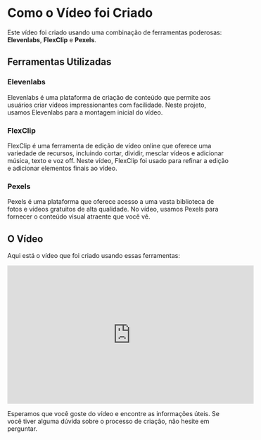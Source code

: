 # Como o Vídeo foi Criado

Este vídeo foi criado usando uma combinação de ferramentas poderosas: **Elevenlabs**, **FlexClip** e **Pexels**.

## Ferramentas Utilizadas

### Elevenlabs

Elevenlabs é uma plataforma de criação de conteúdo que permite aos usuários criar vídeos impressionantes com facilidade. Neste projeto, usamos Elevenlabs para a montagem inicial do vídeo.

### FlexClip

FlexClip é uma ferramenta de edição de vídeo online que oferece uma variedade de recursos, incluindo cortar, dividir, mesclar vídeos e adicionar música, texto e voz off. Neste vídeo, FlexClip foi usado para refinar a edição e adicionar elementos finais ao vídeo.

### Pexels

Pexels é uma plataforma que oferece acesso a uma vasta biblioteca de fotos e vídeos gratuitos de alta qualidade. No vídeo, usamos Pexels para fornecer o conteúdo visual atraente que você vê.

## O Vídeo

Aqui está o vídeo que foi criado usando essas ferramentas:

<iframe width="560" height="315" src="https://www.youtube.com/embed/F4Mvm-iYgy8?si=4_CKDkfX5vzcG8wd" title="YouTube video player" frameborder="0" allow="accelerometer; autoplay; clipboard-write; encrypted-media; gyroscope; picture-in-picture; web-share" referrerpolicy="strict-origin-when-cross-origin" allowfullscreen></iframe>

Esperamos que você goste do vídeo e encontre as informações úteis. Se você tiver alguma dúvida sobre o processo de criação, não hesite em perguntar.
